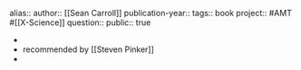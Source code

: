 alias::
author:: [[Sean Carroll]] 
publication-year::
tags:: book 
project:: #AMT #[[X-Science]] 
question::
public:: true

-
- recommended by [[Steven Pinker]]
-